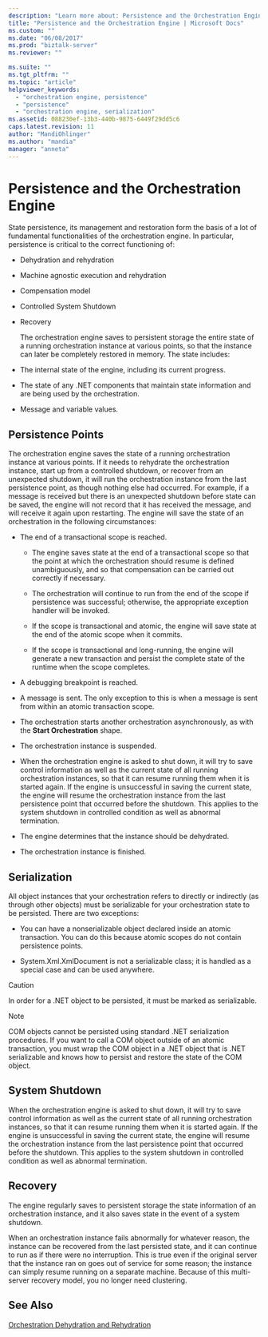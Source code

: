 ```yaml
---
description: "Learn more about: Persistence and the Orchestration Engine"
title: "Persistence and the Orchestration Engine | Microsoft Docs"
ms.custom: ""
ms.date: "06/08/2017"
ms.prod: "biztalk-server"
ms.reviewer: ""

ms.suite: ""
ms.tgt_pltfrm: ""
ms.topic: "article"
helpviewer_keywords: 
  - "orchestration engine, persistence"
  - "persistence"
  - "orchestration engine, serialization"
ms.assetid: 088230ef-13b3-440b-9875-6449f29dd5c6
caps.latest.revision: 11
author: "MandiOhlinger"
ms.author: "mandia"
manager: "anneta"
---
```

# Persistence and the Orchestration Engine
State persistence, its management and restoration form the basis of a lot of fundamental functionalities of the orchestration engine. In particular, persistence is critical to the correct functioning of:  
  
- Dehydration and rehydration  
  
- Machine agnostic execution and rehydration  
  
- Compensation model  
  
- Controlled System Shutdown  
  
- Recovery  
  
  The orchestration engine saves to persistent storage the entire state of a running orchestration instance at various points, so that the instance can later be completely restored in memory. The state includes:  
  
- The internal state of the engine, including its current progress.  
  
- The state of any .NET components that maintain state information and are being used by the orchestration.  
  
- Message and variable values.  
  
## Persistence Points  
 The orchestration engine saves the state of a running orchestration instance at various points. If it needs to rehydrate the orchestration instance, start up from a controlled shutdown, or recover from an unexpected shutdown, it will run the orchestration instance from the last persistence point, as though nothing else had occurred. For example, if a message is received but there is an unexpected shutdown before state can be saved, the engine will not record that it has received the message, and will receive it again upon restarting. The engine will save the state of an orchestration in the following circumstances:  
  
-   The end of a transactional scope is reached.  
  
    -   The engine saves state at the end of a transactional scope so that the point at which the orchestration should resume is defined unambiguously, and so that compensation can be carried out correctly if necessary.  
  
    -   The orchestration will continue to run from the end of the scope if persistence was successful; otherwise, the appropriate exception handler will be invoked.  
  
    -   If the scope is transactional and atomic, the engine will save state at the end of the atomic scope when it commits.  
  
    -   If the scope is transactional and long-running, the engine will generate a new transaction and persist the complete state of the runtime when the scope completes.  
  
-   A debugging breakpoint is reached.  
  
-   A message is sent. The only exception to this is when a message is sent from within an atomic transaction scope.  
  
-   The orchestration starts another orchestration asynchronously, as with the **Start Orchestration** shape.  
  
-   The orchestration instance is suspended.  
  
-   When the orchestration engine is asked to shut down, it will try to save control information as well as the current state of all running orchestration instances, so that it can resume running them when it is started again. If the engine is unsuccessful in saving the current state, the engine will resume the orchestration instance from the last persistence point that occurred before the shutdown. This applies to the system shutdown in controlled condition as well as abnormal termination.  
  
-   The engine determines that the instance should be dehydrated.  
  
-   The orchestration instance is finished.  
  
## Serialization  
 All object instances that your orchestration refers to directly or indirectly (as through other objects) must be serializable for your orchestration state to be persisted. There are two exceptions:  
  
-   You can have a nonserializable object declared inside an atomic transaction. You can do this because atomic scopes do not contain persistence points.  
  
-   System.Xml.XmlDocument is not a serializable class; it is handled as a special case and can be used anywhere.  
  
> [!CAUTION]
>  In order for a .NET object to be persisted, it must be marked as serializable.  
  
> [!NOTE]
>  COM objects cannot be persisted using standard .NET serialization procedures. If you want to call a COM object outside of an atomic transaction, you must wrap the COM object in a .NET object that is .NET serializable and knows how to persist and restore the state of the COM object.  
  
## System Shutdown  
 When the orchestration engine is asked to shut down, it will try to save control information as well as the current state of all running orchestration instances, so that it can resume running them when it is started again. If the engine is unsuccessful in saving the current state, the engine will resume the orchestration instance from the last persistence point that occurred before the shutdown. This applies to the system shutdown in controlled condition as well as abnormal termination.  
  
## Recovery  
 The engine regularly saves to persistent storage the state information of an orchestration instance, and it also saves state in the event of a system shutdown.  
  
 When an orchestration instance fails abnormally for whatever reason, the instance can be recovered from the last persisted state, and it can continue to run as if there were no interruption. This is true even if the original server that the instance ran on goes out of service for some reason; the instance can simply resume running on a separate machine. Because of this multi-server recovery model, you no longer need clustering.  
  
## See Also  
 [Orchestration Dehydration and Rehydration](../core/orchestration-dehydration-and-rehydration.md)
